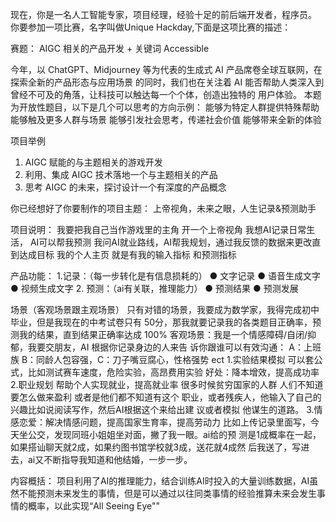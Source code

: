 现在，你是一名人工智能专家，项目经理，经验十足的前后端开发者，程序员。 你要参加一项比赛，名字叫做Unique Hackday,下面是这项比赛的描述：

赛题： AIGC 相关的产品开发 + 关键词 Accessible

今年，以 ChatGPT、Midjourney 等为代表的⽣成式 AI 产品席卷全球互联⽹，在探索全新的产品形态与应⽤场景
的同时，我们也在关注着 AI 能否帮助⼈类深⼊到 曾经不可及的⻆落，让科技可以触达每⼀个个体，创造出独特的
⽤户体验。
本题为开放性题⽬，以下是⼏个可以思考的⽅向示例：
能够为特定⼈群提供特殊帮助
能够触及更多⼈群与场景
能够引发社会思考，传递社会价值
能够带来全新的体验

项⽬举例

1. AIGC 赋能的与主题相关的游戏开发
2. 利⽤、集成 AIGC 技术落地⼀个与主题相关的产品
3. 思考 AIGC 的未来，探讨设计⼀个有深度的产品概念


你已经想好了你要制作的项目主题： 上帝视角，未来之眼，人生记录&预测助手

项目说明： 
我要把我自己当作游戏里的主角 开一个上帝视角
我想AI记录日常生活， AI可以帮我预测
我问AI就业路线，AI帮我规划，通过我反馈的数据来更改直到达成目标
我的个人主页 就是有我的输入指标 和预测指标

产品功能：
1.记录：（每一步转化是有信息损耗的）
● 文字记录
● 语音生成文字
● 视频生成文字
2. 预测：（ai有关联，推理能力）
● 预测结果
● 预测发展

场景（客观场景跟主观场景）
只有对错的场景，我要成为数学家，我得完成初中毕业，但是我现在的中考试卷只有
50分，那我就要记录我的各类题目正确率，预测我的结果，直到结果正确率达成
100%
客观场景：我是一个情感障碍/自闭/抑郁，我要交朋友，AI 根据你记录身边的人来告
诉你跟谁可以有效沟通： A：上班族 B：同龄人包容强，C：刀子嘴豆腐心，性格强势
ect
1.实验结果模拟
可以套公式，比如测试赛车速度，危险实验，高昂费用实验
好处：降本增效，提高成功率
2.职业规划 帮助个人实现就业，提高就业率
很多时候贫穷国家的人群 人们不知道要怎么做来盈利 或者是他们都不知道有这个
职业，或者残疾人，他输入了自己的兴趣比如说阅读写作，然后AI根据这个来给出建
议或者模拟 他谋生的道路。
3.情感恋爱：解决情感问题，提高国家生育率，提高劳动力
比如上传记录里面写，今天坐公交，发现同班小姐姐坐对面，撇了我一眼。ai给的预
测是1成概率在一起，如果搭讪聊天就2成，如果约图书馆学校就3成，送花就4成然
后我送了，写进去，ai又不断指导我知道和他结婚，一步一步。


内容概括： 项目利用了AI的推理能力，结合训练AI时投入的大量训练数据，AI虽然不能预测未来发生的事情，但是可以通过以往同类事情的经验推算未来会发生事情的概率，以此实现“All Seeing Eye""
